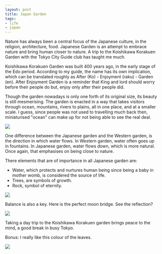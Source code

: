 ```yaml
---
layout: post
title: Japan Garden
tags:
- life
- japan
---
```


Nature has always been a central focus of the Japanese culture, in the religion, architecture, food. Japanese Garden is an attempt to embrace nature and bring human closer to nature. A trip to the Koishikawa Korakuen Garden with the Tokyo City Guide club has taught me much. 

Koishikawa Korakuen Garden was built 400 years ago, in the early stage of the Edo period. According to my guide, the name has its own implication, which can be translated roughly as After (Ko) - Enjoyment (raku) - Garden (en). After Enjoyment Garden is a reminder that King and lord should worry before their people do but, enjoy only after their people did. 

Though the garden nowadays is only one forth of its original size, its beauty is still mesmerising. The garden is enacted in a way that takes visitors through ocean, mountains, rivers to plains, all in one place, and at a smaller scale. I guess, since people was not used to travelling much back then, miniaturised "ocean" can make up for not being able to see the real deal. 

![](/content/images/2015/12/DSC_0372.JPG)

One difference between the Japanese garden and the Western garden, is the direction in which water flows. In Western garden, water often goes up in fountains. In Japanese garden, water flows down, which is more natural. Once again, that emphasises on being close to nature. 

There elements that are of importance in all Japanese garden are:

* Water, which protects and nurtures human being since being a baby in mother womb, is considered the source of life.
* Trees, are symbols of growth. 
* Rock, symbol of eternity. 

![](/content/images/2015/12/DSC_0377.JPG)


Balance is also a key. Here is the perfect moon bridge. See the reflection?

![](/content/images/2015/12/DSC_0383.JPG)

Taking a day trip to the Koishikawa Korakuen garden brings peace to the mind, a good break in busy Tokyo. 

Bonus: I really like this colour of the leaves. 

![](/content/images/2015/12/DSC_0350.JPG)


